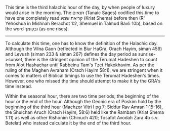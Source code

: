 This time is the third halachic hour of the day, by when people of luxury would arise in the morning. The תנאים (Tanaic Sages) codified this time to have one completely read קריאת שמע (Kriat Shema) before then (R' Yehoshua in Mishnah Berachot 1:2, Shemuel in Talmud Bavli 10b), based on the word ובקומך (as one rises).

---

To calculate this time, one has to know the definition of the Halachic day. Although the Vilna Gaon (reflected in Biur HaGra, Orach Hayim, siman 459) and Levush (siman 233 & siman 267) defines the day period as sunrise->sunset, there is the stringent opinion of the Terumat Hadeshen to count from Alot Hashachar until Rabbeinu Tam's Tzet Hakokhavim. As per the ruling of the Maghen Avraham (Orach Hayim 58:1), we are stringent when it comes to matters of Biblical timings to use the Terumat Hadeshen's times. However, one who missed the time should attempt to make it by the GRA's time instead.

Within the seasonal hour, there are two time periods; the beginning of the hour or the end of the hour. Although the Geonic era of Poskim hold by the beginning of the third hour (Machzor Vitri I pg 7; Siddur Rav Amran 1:15-16), the Shulchan Aruch (Orach Hayim, 58:6) held like the Rambam (Kriat Shema 1:11) as well as other Rishonim (Chinuch 420; Tosafot Avodah Zara 4b s.v. Betelat) who instead calculate it by the end of the third hour.